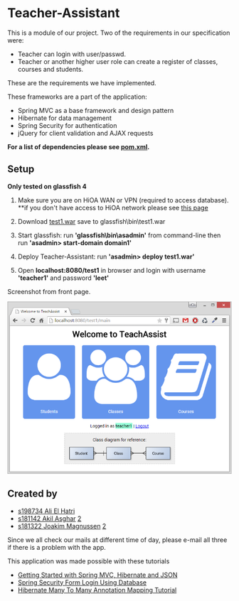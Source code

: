 # Teacher-Assistant

This is a module of our project. Two of the requirements in our specification were:

* Teacher can login with user/passwd.
* Teacher or another higher user role can create a register of classes, courses and students.

These are the requirements we have implemented.

These frameworks are a part of the application:

* Spring MVC as a base framework and design pattern
* Hibernate for data management
* Spring Security for authentication
* jQuery for client validation and AJAX requests

**For a list of dependencies please see [pom.xml](pom.xml).**

## Setup

**Only tested on glassfish 4**

1. Make sure you are on HiOA WAN or VPN (required to access database). \*\*if you don't have access to HiOA network please see [this page](setup-database.md)

2. Download [test1.war](target/test1.war) save to glassfish\bin\test1.war

3. Start glassfish: run **'glassfish\bin\asadmin'** from command-line then run **'asadmin> start-domain domain1'**

4. Deploy Teacher-Assistant: run **'asadmin> deploy test1.war'**

5. Open **localhost:8080/test1** in browser and login with username **'teacher1'** and password **'leet'**

Screenshot from front page.

![Screenshot of front page](screenshot.png)

## Created by

* [s198734 Ali El Hatri](mailto:s198734@stud.hioa.no)
* [s181142 Akil Asghar](mailto:s181142@stud.hioa.no) [2](mailto:mail@asghara.com)
* [s181322 Joakim Magnussen](mailto:s181322@stud.hioa.no) [2](mailto:joakim-m@outlook.com)

Since we all check our mails at different time of day, please e-mail all three if there is a problem with the app.

This application was made possible with these tutorials

* [Getting Started with Spring MVC, Hibernate and JSON](https://confluence.jetbrains.com/display/IntelliJIDEA/Getting+Started+with+Spring+MVC,+Hibernate+and+JSON)
* [Spring Security Form Login Using Database](http://www.mkyong.com/spring-security/spring-security-form-login-using-database/)
* [Hibernate Many To Many Annotation Mapping Tutorial](http://viralpatel.net/blogs/hibernate-many-to-many-annotation-mapping-tutorial/)
